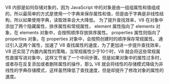 V8 内部是如何存储对象的，因为 JavaScript 中的对象是由一组组属性和值组成的，所以最简单的方式是使用一个字典来保存属性和值，但是由于字典是非线性结构，所以如果使用字典，读取效率会大大降低。
为了提升查找效率，V8 在对象中添加了两个隐藏属性，排序属性和常规属性，
element 属性指向了 elements 对象，在 elements 对象中，会按照顺序存放排序属性。
properties 属性则指向了 properties 对象，在 properties 对象中，会按照创建时的顺序保存常规属性。
通过引入这两个属性，加速了 V8 查找属性的速度，为了更加进一步提升查找效率，V8 还实现了内置内属性的策略，当常规属性少于10个时，V8 就会将这些常规属性直接写进对象中，这样又节省了一个中间步骤。但是如果对象中的属性过多时，或者存在反复添加或者删除属性的操作，那么 V8 就会将线性的存储模式降级为非线性的字典存储模式，这样虽然降低了查找速度，但是却提升了修改对象的属性的速度。